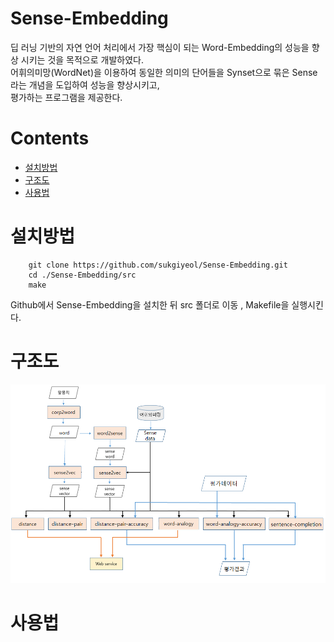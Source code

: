 Sense-Embedding
=====

딥 러닝 기반의 자연 언어 처리에서 가장 핵심이 되는 Word-Embedding의 성능을 향상 시키는 것을 목적으로 개발하였다.<br> 
어휘의미망(WordNet)을 이용하여 동일한 의미의 단어들을 Synset으로 묶은 Sense라는 개념을 도입하여 성능을 향상시키고, <br>
평가하는 프로그램을 제공한다.

Contents
========
* [설치방법](#설치방법)
* [구조도](#구조도)
* [사용법](#사용법)

설치방법 
============
		git clone https://github.com/sukgiyeol/Sense-Embedding.git
		cd ./Sense-Embedding/src		
		make
Github에서 Sense-Embedding을 설치한 뒤 src 폴더로 이동 , Makefile을 실행시킨다.

구조도
=====
![구조도](./img/structure.png)

사용법
=====
